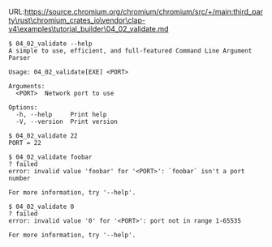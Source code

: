 URL:https://source.chromium.org/chromium/chromium/src/+/main:third_party\rust\chromium_crates_io\vendor\clap-v4\examples\tutorial_builder\04_02_validate.md
```console
$ 04_02_validate --help
A simple to use, efficient, and full-featured Command Line Argument Parser

Usage: 04_02_validate[EXE] <PORT>

Arguments:
  <PORT>  Network port to use

Options:
  -h, --help     Print help
  -V, --version  Print version

$ 04_02_validate 22
PORT = 22

$ 04_02_validate foobar
? failed
error: invalid value 'foobar' for '<PORT>': `foobar` isn't a port number

For more information, try '--help'.

$ 04_02_validate 0
? failed
error: invalid value '0' for '<PORT>': port not in range 1-65535

For more information, try '--help'.

```
